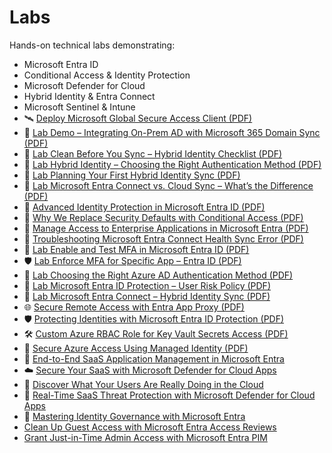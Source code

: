 # Labs

Hands-on technical labs demonstrating:

- Microsoft Entra ID
- Conditional Access & Identity Protection
- Microsoft Defender for Cloud
- Hybrid Identity & Entra Connect
- Microsoft Sentinel & Intune
- 🛰️ [Deploy Microsoft Global Secure Access Client (PDF)](deploy-global-secure-access-client.pdf)
- 🔄 [Lab Demo – Integrating On-Prem AD with Microsoft 365 Domain Sync (PDF)](demo-integrate-onprem-entra365-sync.pdf)
- 🧼 [Lab Clean Before You Sync – Hybrid Identity Checklist (PDF)](Clean%20Before%20You%20Syn%20-%20Real-World%20Checklist%20for%20Hybrid%20Identity.pdf)
- 🔐 [Lab Hybrid Identity – Choosing the Right Authentication Method (PDF)](Hybrid%20Identity%20Choosing%20the%20Right%20Authentication%20Method.pdf)
- 🧭 [Lab Planning Your First Hybrid Identity Sync (PDF)](plan-first-hybrid-identity-sync.pdf)
- 🧪 [Lab Microsoft Entra Connect vs. Cloud Sync – What’s the Difference (PDF)](entra-connect-vs-cloud-sync.pdf)
- 🔐 [Advanced Identity Protection in Microsoft Entra ID (PDF)](advanced-identity-protection-entra-id.pdf)
- 🚫 [Why We Replace Security Defaults with Conditional Access (PDF)](replace-security-defaults-conditional-access.pdf)
- 🔐 [Manage Access to Enterprise Applications in Microsoft Entra (PDF)](manage-access-enterprise-apps.pdf)
- 🧪 [Troubleshooting Microsoft Entra Connect Health Sync Error (PDF)](troubleshoot-entra-connect-health.pdf)
- 🧪 [Lab Enable and Test MFA in Microsoft Entra ID (PDF)](enable-test-mfa-entra-id.pdf)
- 🛡️ [Lab Enforce MFA for Specific App – Entra ID (PDF)](Lab-Enforce-MFA-for-Specific-App---Entra-ID.pdf)
- 🔐 [Lab Choosing the Right Azure AD Authentication Method (PDF)](Choosing-the-Right-AzureAD-Authentication-Method.pdf)
- 🔐 [Lab Microsoft Entra ID Protection – User Risk Policy (PDF)](Entra-ID-Protection-User-Risk-Policy-Demo.pdf)
- 🧩 [Lab Microsoft Entra Connect – Hybrid Identity Sync (PDF)](Microsoft-Entra-Connect-Hybrid-Identity-Sync.pdf)
- 🌐 [Secure Remote Access with Entra App Proxy (PDF)](secure-remote-access-app-proxy.pdf)
- 🛡️ [Protecting Identities with Microsoft Entra ID Protection (PDF)](entra-id-protection-identities.pdf)
- 🛠️ [Custom Azure RBAC Role for Key Vault Secrets Access (PDF)](custom-rbac-keyvault-access.pdf)
- 🔐 [Secure Azure Access Using Managed Identity (PDF)](secure-azure-access-managed-identity.pdf)
- 🔐 [End-to-End SaaS Application Management in Microsoft Entra](end-to-end-saas-management-entra.pdf)
- ☁️ [Secure Your SaaS with Microsoft Defender for Cloud Apps](Secure-Your-SaaS-with-Microsoft-Defender-for-Cloud-Apps.pdf)
- 🔎 [Discover What Your Users Are Really Doing in the Cloud](discover-what-your-users-are-really-doing-in-the-cloud.pdf)
- 🔐 [Real-Time SaaS Threat Protection with Microsoft Defender for Cloud Apps](real-time-saas-threat-protection-with-microsoft-defender-for-cloud-app.pdf)
- 🎯 [Mastering Identity Governance with Microsoft Entra](mastering-identity-governance-entra.pdf)
- [Clean Up Guest Access with Microsoft Entra Access Reviews](clean-up-guest-access-entra.pdf)
- [Grant Just-in-Time Admin Access with Microsoft Entra PIM](grant-jit-access-pim.pdf)





